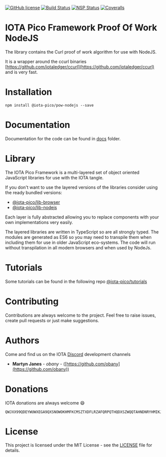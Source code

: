 [![GitHub license](https://img.shields.io/badge/license-MIT-blue.svg)](https://raw.githubusercontent.com/https://github.com/iota-pico/pow-nodejs/master/LICENSE) [![Build Status](https://travis-ci.org/https://github.com/iota-pico/pow-nodejs.svg?branch=master)](https://travis-ci.org/https://github.com/iota-pico/pow-nodejs) [![NSP Status](https://nodesecurity.io/orgs/https://github.com/iota-pico/projects/5009ffa2-5cb8-4593-bc1d-695499915e48/badge)](https://nodesecurity.io/orgs/https://github.com/iota-pico/projects/5009ffa2-5cb8-4593-bc1d-695499915e48)
[![Coveralls](https://img.shields.io/coveralls/https://github.com/iota-pico/pow-nodejs.svg)](https://coveralls.io/github/https://github.com/iota-pico/pow-nodejs)

# IOTA Pico Framework Proof Of Work NodeJS

The library contains the Curl proof of work algorithm for use with NodeJS.

It is a wrapper around the ccurl binaries [https://github.com/iotaledger/ccurl](https://github.com/iotaledger/ccurl) and is very fast.

# Installation

```shell
npm install @iota-pico/pow-nodejs --save
```

# Documentation

Documentation for the code can be found in [docs](./docs/README.md) folder.

# Library

The IOTA Pico Framework is a multi-layered set of object oriented JavaScript libraries for use with the IOTA tangle.

If you don't want to use the layered versions of the libraries consider using the  ready bundled versions:
* [@iota-pico/lib-browser](https://github.com/iota-pico/lib-browser)
* [@iota-pico/lib-nodejs](https://github.com/iota-pico/lib-nodejs)

Each layer is fully abstracted allowing you to replace components with your own implementations very easily.

The layered libraries are written in TypeScript so are all strongly typed. The modules are generated as ES6 so you may need to transpile them when including them for use in older JavaScript eco-systems. The code will run without transpilation in all modern browsers and when used by NodeJs.

# Tutorials

Some tutorials can be found in the following repo [@iota-pico/tutorials](https://github.com/iota-pico/tutorials)

# Contributing

Contributions are always welcome to the project. Feel free to raise issues, create pull requests or just make suggestions.

# Authors

Come and find us on the IOTA [Discord](https://discordapp.com/invite/fNGZXvh) development channels

* **Martyn Janes** - *obany* - ([https://github.com/obany](https://github.com/obany))

# Donations

IOTA donations are always welcome :smile:
```shell
QWJXX99QDEYWUWXEGA9QXSNOWOKHMFKCMSZTXDFLRZAFQRPQTHQDXSZWQQTAHNDNRYHMIKJYWQLKTFHBWSAOJDHAMB
```

# License

This project is licensed under the MIT License - see the [LICENSE](./LICENSE) file for details.
